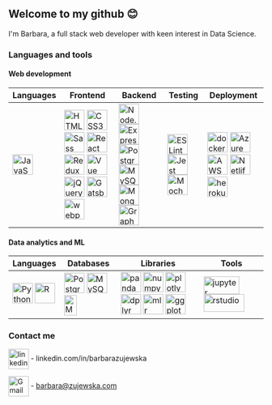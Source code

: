 ## Welcome to my github :blush:

I'm Barbara, a full stack web developer with keen interest in Data Science.

### Languages and tools

#### Web development

Languages | Frontend | Backend | Testing | Deployment
------------ | ------------- | ------------- | ------------- | -------------
<a href="https://www.javascript.com/" title="JavaScript"><img src="https://github.com/tomchen/stack-icons/blob/master/logos/javascript.svg" alt="JavaScript" width="40px" height="40px"></a> | <a href="https://www.w3.org/TR/html5/" title="HTML5"><img src="https://github.com/tomchen/stack-icons/blob/master/logos/html-5.svg" alt="HTML5" width="40px" height="40px"></a> <a href="https://www.w3.org/TR/CSS/" title="CSS3"><img src="https://github.com/tomchen/stack-icons/blob/master/logos/css-3.svg" alt="CSS3" width="40px" height="40px"></a> <a href="https://sass-lang.com/" title="Sass"><img src="https://github.com/tomchen/stack-icons/blob/master/logos/sass.svg" alt="Sass" width="40px" height="40px"></a> <a href="https://reactjs.org/" title="React"><img src="https://github.com/tomchen/stack-icons/blob/master/logos/react.svg" alt="React" width="40px" height="40px"></a> <a href="https://redux.js.org/" title="Redux"><img src="https://github.com/tomchen/stack-icons/blob/master/logos/redux.svg" alt="Redux" width="40px" height="40px"></a> <a href="https://vuejs.org/" title="Vue"><img src="https://vuejs.org/images/logo.png" alt="Vue" width="40px" height="40px"></a> <a href="https://jquery.com/" title="jQuery"><img src="https://github.com/tomchen/stack-icons/blob/master/logos/jquery-icon.svg" alt="jQuery" width="40px" height="40px"></a> <a href="https://www.gatsbyjs.org/" title="Gatsby"><img src="https://github.com/tomchen/stack-icons/blob/master/logos/gatsby.svg" alt="Gatsby" width="40px" height="40px"></a> <a href="https://webpack.js.org/" title="webpack"><img src="https://github.com/tomchen/stack-icons/blob/master/logos/webpack.svg" alt="webpack" width="40px" height="40px"></a> | <a href="https://nodejs.org/" title="Node.js"><img src="https://github.com/tomchen/stack-icons/blob/master/logos/nodejs-icon.svg" alt="Node.js" width="40px" height="40px"></a> <a href="https://expressjs.com/" title="Express"><img src="https://github.com/tomchen/stack-icons/blob/master/logos/express.svg" alt="Express" width="40px" height="40px"></a> <a href="https://www.postgresql.org/" title="PostgreSQL"><img src="https://github.com/tomchen/stack-icons/blob/master/logos/postgresql.svg" alt="PostgreSQL" width="40px" height="40px"></a> <a href="https://dev.mysql.com/" title="MySQL"><img src="https://github.com/tomchen/stack-icons/blob/master/logos/mysql.svg" alt="MySQL" width="40px" height="40px"></a> <a href="https://www.mongodb.org/" title="MongoDB"><img src="https://github.com/tomchen/stack-icons/blob/master/logos/mongodb-icon.svg" alt="MongoDB" width="40px" height="40px"></a> <a href="https://graphql.org/" title="GraphQL"><img src="https://github.com/tomchen/stack-icons/blob/master/logos/graphql.svg" alt="GraphQL" width="40px" height="40px"></a> | <a href="https://eslint.org/" title="ESLint"><img src="https://github.com/tomchen/stack-icons/blob/master/logos/eslint.svg" alt="ESLint" width="40px" height="40px"></a> <a href="https://jestjs.io/" title="Jest"><img src="https://github.com/tomchen/stack-icons/blob/master/logos/jest.svg" alt="Jest" width="40px" height="40px"></a> <a href="https://mochajs.org/" title="Mocha"><img src="https://github.com/tomchen/stack-icons/blob/master/logos/mocha.svg" alt="Mocha" width="40px" height="40px"></a> | <a href="https://www.docker.com/" title="docker"><img src="https://github.com/tomchen/stack-icons/blob/master/logos/docker-icon.svg" alt="docker" width="40px" height="40px"></a> <a href="https://azure.microsoft.com/en-gb/" title="Azure"><img src="https://github.com/tomchen/stack-icons/blob/master/logos/azure-icon.svg" alt="Azure" width="40px" height="40px"></a> <a href="https://aws.amazon.com/" title="AWS"><img src="https://github.com/tomchen/stack-icons/blob/master/logos/aws.svg" alt="AWS" width="40px" height="40px"></a> <a href="https://www.netlify.com/" title="Netlify"><img src="https://github.com/tomchen/stack-icons/blob/master/logos/netlify.svg" alt="Netlify" width="40px" height="40px"></a> <a href="https://www.heroku.com/" title="heroku"><img src="https://github.com/tomchen/stack-icons/blob/master/logos/heroku-icon.svg" alt="heroku" width="40px" height="40px"></a>

#### Data analytics and ML

Languages | Databases | Libraries | Tools
------------ | ------------- | ------------- | -------------
<a href="https://www.python.org/" title="Python"><img src="https://github.com/tomchen/stack-icons/blob/master/logos/python.svg" alt="Python" width="40px" height="40px"></a> <a href="https://www.r-project.org/" title="R"><img src="https://github.com/tomchen/stack-icons/blob/master/logos/r.svg" alt="R" width="40px" height="40px"></a> | <a href="https://www.postgresql.org/" title="PostgreSQL"><img src="https://github.com/tomchen/stack-icons/blob/master/logos/postgresql.svg" alt="PostgreSQL" width="40px" height="40px"></a> <a href="https://dev.mysql.com/" title="MySQL"><img src="https://github.com/tomchen/stack-icons/blob/master/logos/mysql.svg" alt="MySQL" width="40px" height="40px"></a> <a href="https://www.microsoft.com/en-us/sql-server/sql-server-2019" title="MsSQL"><img src="https://w7.pngwing.com/pngs/278/609/png-transparent-microsoft-sql-server-sql-server-management-studio-windows-server-2008-database-performance-angle-symmetry-shoe.png" alt="MsSQL" width="25px" height="40px"></a> | <a href="https://pandas.pydata.org/" title="pandas"><img src="https://pandas.pydata.org/static/img/pandas_mark.svg" alt="pandas" width="40px" height="40px"></a> <a href="https://numpy.org/" title="numpy"><img src="https://numpy.org/images/logos/numpy.svg" alt="numpy" width="40px" height="40px"></a> <a href="https://plotly.com/python/" title="plotly"><img src="https://avatars2.githubusercontent.com/u/5997976?s=200&v=4" alt="plotly" width="40px" height="40px"></a> <a href="https://dplyr.tidyverse.org/" title="dplyr"><img src="https://www.pngfind.com/pngs/m/349-3493865_dplyr-r-hd-png-download.png" alt="dplyr" width="40px" height="40px"></a> <a href="https://mlr-org.com/" title="mlr"><img src="https://mlr3.mlr-org.com/logo.svg" alt="mlr" width="40px" height="40px"></a> <a href="https://ggplot2.tidyverse.org/" title="ggplot2"><img src="https://ggplot2.tidyverse.org/logo.png" alt="ggplot2" width="40px" height="40px"></a> | <a href="https://jupyter.org/" title="jupyter"><img src="https://github.com/tomchen/stack-icons/blob/master/logos/jupyter.svg" alt="jupyter" width="70px" height="35px"></a> <a href="https://rstudio.com/" title="rstudio"><img src="https://upload.wikimedia.org/wikipedia/commons/thumb/d/d0/RStudio_logo_flat.svg/1280px-RStudio_logo_flat.svg.png" alt="rstudio" width="80px" height="35px"></a>







### Contact me

<p align="center">
<!--  <a href="https://charalambosioannou.github.io/" target="_blank" rel="noopener noreferrer"> <img src="https://raw.githubusercontent.com/iconic/open-iconic/master/svg/globe.svg" alt="Python" height="40" style="vertical-align:top; margin:4px"> </a> -->
   
 <a href="https://linkedin.com/in/barbarazujewska" target="_blank" rel="noopener noreferrer"> <img align="center" src="https://cdn.jsdelivr.net/npm/simple-icons@3.0.1/icons/linkedin.svg" alt="linkedin" height="40" /></a> - linkedin.com/in/barbarazujewska <br />

<a href="mailto:barbara@zujewska.com"> <img align="center" src="https://cdn.jsdelivr.net/npm/simple-icons@3.0.1/icons/gmail.svg" alt="Gmail Logo" height="40"  /></a> - barbara@zujewska.com
</p>

<!--
<img align="center" src="https://github-readme-stats.vercel.app/api/top-langs/?username=b-zuj&theme=default&count_private=true" />
-->


<!--
##### Frontend
<div align="center">

</div>

##### Backend
<div align="center">
<a href="https://nodejs.org/" title="Node.js"><img src="https://github.com/tomchen/stack-icons/blob/master/logos/nodejs-icon.svg" alt="Node.js" width="30px" height="30px"></a>
<a href="https://expressjs.com/" title="Express"><img src="https://github.com/tomchen/stack-icons/blob/master/logos/express.svg" alt="Express" width="30px" height="30px"></a>
<a href="https://www.postgresql.org/" title="PostgreSQL"><img src="https://github.com/tomchen/stack-icons/blob/master/logos/postgresql.svg" alt="PostgreSQL" width="30px" height="30px"></a>
<a href="https://dev.mysql.com/" title="MySQL"><img src="https://github.com/tomchen/stack-icons/blob/master/logos/mysql.svg" alt="MySQL" width="30px" height="30px"></a>
<a href="https://www.mongodb.org/" title="MongoDB"><img src="https://github.com/tomchen/stack-icons/blob/master/logos/mongodb-icon.svg" alt="MongoDB" width="30px" height="30px"></a>
<a href="https://graphql.org/" title="GraphQL"><img src="https://github.com/tomchen/stack-icons/blob/master/logos/graphql.svg" alt="GraphQL" width="30px" height="30px"></a>
</div>

##### Testing
<div align="center">
<a href="https://eslint.org/" title="ESLint"><img src="https://github.com/tomchen/stack-icons/blob/master/logos/eslint.svg" alt="ESLint" width="30px" height="30px"></a>
<a href="https://jestjs.io/" title="Jest"><img src="https://github.com/tomchen/stack-icons/blob/master/logos/jest.svg" alt="Jest" width="30px" height="30px"></a>
<a href="https://mochajs.org/" title="Mocha"><img src="https://github.com/tomchen/stack-icons/blob/master/logos/mocha.svg" alt="Mocha" width="30px" height="30px"></a>
</div>



<a href="https://git-scm.com/" title="Git"><img src="https://github.com/tomchen/stack-icons/blob/master/logos/git-icon.svg" alt="Git" width="30px" height="30px"></a>
<a href="https://code.visualstudio.com/" title="Visual Studio Code"><img src="https://github.com/tomchen/stack-icons/blob/master/logos/visual-studio-code.svg" alt="Visual Studio Code" width="30px" height="30px"></a>


<a href="https://azure.microsoft.com/en-gb/" title="Azure"><img src="https://github.com/tomchen/stack-icons/blob/master/logos/azure-icon.svg" alt="Azure" width="30px" height="30px"></a>
<a href="https://aws.amazon.com/" title="AWS"><img src="https://github.com/tomchen/stack-icons/blob/master/logos/aws.svg" alt="AWS" width="30px" height="30px"></a>
<a href="https://www.netlify.com/" title="Netlify"><img src="https://github.com/tomchen/stack-icons/blob/master/logos/netlify.svg" alt="Netlify" width="30px" height="30px"></a>
<a href="https://www.heroku.com/" title="docker"><img src="https://github.com/tomchen/stack-icons/blob/master/logos/heroku-icon.svg" alt="docker" width="30px" height="30px"></a>




<a href="https://www.typescriptlang.org/" title="Typescript"><img src="https://github.com/tomchen/stack-icons/blob/master/logos/typescript-icon.svg" alt="Typescript" width="30px" height="30px"></a>
<a href="https://vuejs.org/" title="Vue.js"><img src="https://github.com/tomchen/stack-icons/blob/master/logos/vue.svg" alt="Vue.js" width="30px" height="30px"></a>



<a href="https://babeljs.io/" title="Babel"><img src="https://github.com/tomchen/stack-icons/blob/master/logos/babel.svg" alt="Babel" width="30px" height="30px"></a>


</div>
-->
<!--
**b-zuj/b-zuj** is a ✨ _special_ ✨ repository because its `README.md` (this file) appears on your GitHub profile.

Here are some ideas to get you started:

- 🔭 I’m currently working on ...
- 🌱 I’m currently learning ...
- 👯 I’m looking to collaborate on ...
- 🤔 I’m looking for help with ...
- 💬 Ask me about ...
- 📫 How to reach me: ...
- 😄 Pronouns: ...
- ⚡ Fun fact: ...
-->

